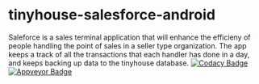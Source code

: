 # tinyhouse-salesforce-android
Saleforce is a sales terminal application that will enhance the efficieny of people handling the point of sales in a seller type organization. The app keeps a track of all the transactions that each handler has done in a day, and keeps backing up data to the tinyhouse database.
[![Codacy Badge](https://api.codacy.com/project/badge/Grade/695861c183454377982759a726c76a02)](https://www.codacy.com/manual/kharsh39/barview-android?utm_source=github.com&amp;utm_medium=referral&amp;utm_content=krharsh17/barview-android&amp;utm_campaign=Badge_Grade)    [![Appveyor Badge](https://ci.appveyor.com/api/projects/status/github/hackslash-nitp/tinyhouse-salesforce-android)](https://ci.appveyor.com/project/krharsh17/tinyhouse-salesforce-android)
